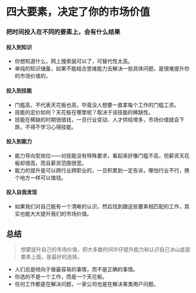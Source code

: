 # 四大要素，决定了你的市场价值

### 把时间投入在不同的要素上，会有什么结果
#### 投入到知识
- 你想知道什么，网上搜索就可以了，可替代性太高。
- 单纯的知识储备，如果不能结合思维能力去解决一些具体问题，是很难提升你的市场价值的，

#### 投入到技能
- 门槛高，不代表天花板也高，毕竟没人想要一直拿每个工作的门槛工资。
- 技能的定价如何？天花板在哪里呢？取决于该技能的稀缺性。
- 技能在稀缺的时期很值钱，一旦行业变动、人才供给增多，市场价值就会下跌，不得不学习心得技能。

#### 投入到能力
- 能力导向型岗位——对技能没有特殊要求，看起来好像门槛不高，但薪资天花板却很高，而且薪资范围很宽。
- 能力的提升是可以跨行业跨职业的，一旦积累到一定告诉，哪怕行业不行，换个地方一样可以值钱。

#### 投入自我发现
- 如果我们对自己能有一个清晰的认识，然后找到跟这些要素相匹配的工作，其实也能大大提升我们的市场价值。


## 总结
> 想要提升自己的市场价值，把大多数时间华仔提升能力和认识自己冰山底层要素上面，是最好的选择。

- 人们总是倾向于做最容易的事情，而不是正确的事情。
- 你选的不是一个工作，而是一个天花板。
- 任何工作都是在解决问题，一家公司也是在解决某类用户问题。



